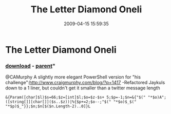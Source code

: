 ﻿---
pid:            1032
parent:         1029
children:       
poster:         Karl Prosser
title:          The Letter Diamond Oneli
date:           2009-04-15 15:59:35
format:         posh
---

# The Letter Diamond Oneli

### [download](1032.ps1) - [parent](1029.md)"

@CAMurphy A slightly more elegant PowerShell version for "his challenge":http://www.craigmurphy.com/blog/?p=1417
-Refactored Jaykuls down to a 1 liner, but couldn't get it smaller than a twitter message length

```posh
&{Param([char]$l)$s=66;$z=[int]$l;$o=$z-$s+ 5;$p=-1;$n=&{"$(" "*$o)A";([string[]][char[]]($s..$z))|%{$p+=2;$o--;"$(" "*$o)$_$(" "*$p)$_"}};$n;$n[$($n.Length-2)..0]}L


```
